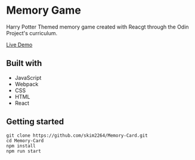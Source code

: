 # Memory Game

Harry Potter Themed memory game created with Reacgt through the Odin Project's curriculum.

[Live Demo](http://skim2264.github.io/Memory-Card)

## Built with

- JavaScript
- Webpack
- CSS
- HTML
- React

## Getting started

```
git clone https://github.com/skim2264/Memory-Card.git
cd Memory-Card
npm install
npm run start
```